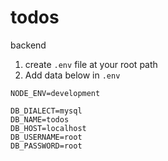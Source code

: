 # todos
backend

1. create `.env` file at your root path
2. Add data below in `.env`

```
NODE_ENV=development

DB_DIALECT=mysql
DB_NAME=todos
DB_HOST=localhost
DB_USERNAME=root
DB_PASSWORD=root
```
